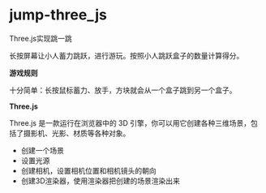 # jump-three_js
 Three.js实现跳一跳

长按屏幕让小人蓄力跳跃，进行游玩。按照小人跳跃盒子的数量计算得分。

**游戏规则**

十分简单：长按鼠标蓄力、放手，方块就会从一个盒子跳到另一个盒子。

**Three.js**

Three.js 是一款运行在浏览器中的 3D 引擎，你可以用它创建各种三维场景，包括了摄影机、光影、材质等各种对象。

-   创建一个场景
-   设置光源
-   创建相机，设置相机位置和相机镜头的朝向
-   创建3D渲染器，使用渲染器把创建的场景渲染出来
